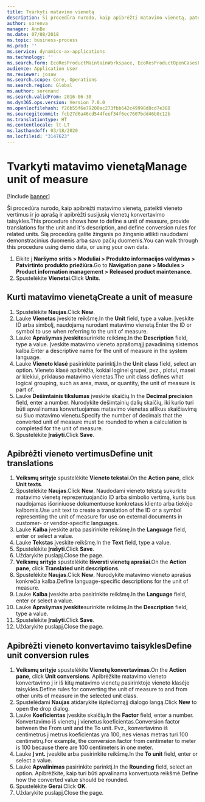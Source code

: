 ```yaml
---
title: Tvarkyti matavimo vienetą
description: Ši procedūra nurodo, kaip apibrėžti matavimo vienetą, pateikti vieneto vertimus ir jo aprašą ir apibrėžti susijusių vienetų konvertavimo taisykles.
author: sorenva
manager: AnnBe
ms.date: 07/08/2018
ms.topic: business-process
ms.prod: ''
ms.service: dynamics-ax-applications
ms.technology: ''
ms.search.form: EcoResProductMaintainWorkspace, EcoResProductOpenCasesFormPart, UnitOfMeasure, UnitOfMeasureReportingTranslation, UnitOfMeasureTranslation, UnitOfMeasureConversion, UnitOfMeasureConversionEditOrCreate, UnitOfMeasureLookup
audience: Application User
ms.reviewer: josaw
ms.search.scope: Core, Operations
ms.search.region: Global
ms.author: sorenand
ms.search.validFrom: 2016-06-30
ms.dyn365.ops.version: Version 7.0.0
ms.openlocfilehash: f26b55f6e79200ac273fbb642c49998d8cd7e388
ms.sourcegitcommit: fcb27d6a46cd544feef34f6ec7607bdd46b0c12b
ms.translationtype: HT
ms.contentlocale: lt-LT
ms.lasthandoff: 03/18/2020
ms.locfileid: "3147623"
---
```

# <a name="manage-unit-of-measure"></a><span data-ttu-id="4d08b-103">Tvarkyti matavimo vienetą</span><span class="sxs-lookup"><span data-stu-id="4d08b-103">Manage unit of measure</span></span>

[!include [banner](../../includes/banner.md)]

<span data-ttu-id="4d08b-104">Ši procedūra nurodo, kaip apibrėžti matavimo vienetą, pateikti vieneto vertimus ir jo aprašą ir apibrėžti susijusių vienetų konvertavimo taisykles.</span><span class="sxs-lookup"><span data-stu-id="4d08b-104">This procedure shows how to define a unit of measure, provide translations for the unit and it's description, and define conversion rules for related units.</span></span> <span data-ttu-id="4d08b-105">Šią procedūrą galite žingsnis po žingsnio atlikti naudodami demonstracinius duomenis arba savo pačių duomenis.</span><span class="sxs-lookup"><span data-stu-id="4d08b-105">You can walk through this procedure using demo data, or using your own data.</span></span>

1. <span data-ttu-id="4d08b-106">Eikite į **Naršymo sritis > Moduliai > Produkto informacijos valdymas > Patvirtinto produkto priežiūra**.</span><span class="sxs-lookup"><span data-stu-id="4d08b-106">Go to **Navigation pane > Modules > Product information management > Released product maintenance**.</span></span>
2. <span data-ttu-id="4d08b-107">Spustelėkite **Vienetai**.</span><span class="sxs-lookup"><span data-stu-id="4d08b-107">Click **Units**.</span></span>

## <a name="create-a-unit-of-measure"></a><span data-ttu-id="4d08b-108">Kurti matavimo vienetą</span><span class="sxs-lookup"><span data-stu-id="4d08b-108">Create a unit of measure</span></span>
1. <span data-ttu-id="4d08b-109">Spustelėkite **Naujas**.</span><span class="sxs-lookup"><span data-stu-id="4d08b-109">Click **New**.</span></span>
2. <span data-ttu-id="4d08b-110">Lauke **Vienetas** įveskite reikšmę.</span><span class="sxs-lookup"><span data-stu-id="4d08b-110">In the **Unit** field, type a value.</span></span> <span data-ttu-id="4d08b-111">Įveskite ID arba simbolį, naudojamą nurodant matavimo vienetą.</span><span class="sxs-lookup"><span data-stu-id="4d08b-111">Enter the ID or symbol to use when referring to the unit of measure.</span></span>  
3. <span data-ttu-id="4d08b-112">Lauke **Aprašymas įveskite**surinkite reikšmę.</span><span class="sxs-lookup"><span data-stu-id="4d08b-112">In the **Description** field, type a value.</span></span> <span data-ttu-id="4d08b-113">Įveskite matavimo vieneto aprašomąjį pavadinimą sistemos kalba.</span><span class="sxs-lookup"><span data-stu-id="4d08b-113">Enter a descriptive name for the unit of measure in the system language.</span></span>  
4. <span data-ttu-id="4d08b-114">Lauke **Vieneto klasė** pasirinkite parinktį.</span><span class="sxs-lookup"><span data-stu-id="4d08b-114">In the **Unit class** field, select an option.</span></span> <span data-ttu-id="4d08b-115">Vieneto klasė apibrėžia, kokiai loginei grupei, pvz., plotui, masei ar kiekiui, priklauso matavimo vienetas.</span><span class="sxs-lookup"><span data-stu-id="4d08b-115">The unit class defines what logical grouping, such as area, mass, or quantity, the unit of measure is part of.</span></span>  
5. <span data-ttu-id="4d08b-116">Lauke **Dešimtainis tikslumas** įveskite skaičių.</span><span class="sxs-lookup"><span data-stu-id="4d08b-116">In the **Decimal precision** field, enter a number.</span></span> <span data-ttu-id="4d08b-117">Nurodykite dešimtainių dalių skaičių, iki kurio turi būti apvalinamas konvertuojamas matavimo vienetas atlikus skaičiavimą su šiuo matavimo vienetu.</span><span class="sxs-lookup"><span data-stu-id="4d08b-117">Specify the number of decimals that the converted unit of measure must be rounded to when a calculation is completed for the unit of measure.</span></span>  
6. <span data-ttu-id="4d08b-118">Spustelėkite **Įrašyti**.</span><span class="sxs-lookup"><span data-stu-id="4d08b-118">Click **Save**.</span></span>

## <a name="define-unit-translations"></a><span data-ttu-id="4d08b-119">Apibrėžti vieneto vertimus</span><span class="sxs-lookup"><span data-stu-id="4d08b-119">Define unit translations</span></span>
1. <span data-ttu-id="4d08b-120">**Veiksmų srityje** spustelėkite **Vieneto tekstai**.</span><span class="sxs-lookup"><span data-stu-id="4d08b-120">On the **Action pane**, click **Unit texts**.</span></span>
2. <span data-ttu-id="4d08b-121">Spustelėkite **Naujas**.</span><span class="sxs-lookup"><span data-stu-id="4d08b-121">Click **New**.</span></span> <span data-ttu-id="4d08b-122">Naudodami vieneto tekstą sukurkite matavimo vienetą reprezentuojančio ID arba simbolio vertimą, kuris bus naudojamas išoriniuose dokumentuose konkretaus kliento arba tiekėjo kalbomis.</span><span class="sxs-lookup"><span data-stu-id="4d08b-122">Use unit text to create a translation of the ID or a symbol representing the unit of measure for use on external documents in customer- or vendor-specific languages.</span></span>  
3. <span data-ttu-id="4d08b-123">Lauke **Kalba** įveskite arba pasirinkite reikšmę.</span><span class="sxs-lookup"><span data-stu-id="4d08b-123">In the **Language** field, enter or select a value.</span></span>
4. <span data-ttu-id="4d08b-124">Lauke **Tekstas** įveskite reikšmę.</span><span class="sxs-lookup"><span data-stu-id="4d08b-124">In the **Text** field, type a value.</span></span>
5. <span data-ttu-id="4d08b-125">Spustelėkite **Įrašyti**.</span><span class="sxs-lookup"><span data-stu-id="4d08b-125">Click **Save**.</span></span>
6. <span data-ttu-id="4d08b-126">Uždarykite puslapį.</span><span class="sxs-lookup"><span data-stu-id="4d08b-126">Close the page.</span></span>
7. <span data-ttu-id="4d08b-127">**Veiksmų srityje** spustelėkite **Išversti vienetų aprašai**.</span><span class="sxs-lookup"><span data-stu-id="4d08b-127">On the **Action pane**, click **Translated unit descriptions**.</span></span>
8. <span data-ttu-id="4d08b-128">Spustelėkite **Naujas**.</span><span class="sxs-lookup"><span data-stu-id="4d08b-128">Click **New**.</span></span> <span data-ttu-id="4d08b-129">Nurodykite matavimo vieneto aprašus konkrečia kalba.</span><span class="sxs-lookup"><span data-stu-id="4d08b-129">Define language-specific descriptions for the unit of measure.</span></span>  
9. <span data-ttu-id="4d08b-130">Lauke **Kalba** įveskite arba pasirinkite reikšmę.</span><span class="sxs-lookup"><span data-stu-id="4d08b-130">In the **Language** field, enter or select a value.</span></span>
10. <span data-ttu-id="4d08b-131">Lauke **Aprašymas įveskite**surinkite reikšmę.</span><span class="sxs-lookup"><span data-stu-id="4d08b-131">In the **Description** field, type a value.</span></span>
11. <span data-ttu-id="4d08b-132">Spustelėkite **Įrašyti**.</span><span class="sxs-lookup"><span data-stu-id="4d08b-132">Click **Save**.</span></span>
12. <span data-ttu-id="4d08b-133">Uždarykite puslapį.</span><span class="sxs-lookup"><span data-stu-id="4d08b-133">Close the page.</span></span>

## <a name="define-unit-conversion-rules"></a><span data-ttu-id="4d08b-134">Apibrėžti vieneto konvertavimo taisykles</span><span class="sxs-lookup"><span data-stu-id="4d08b-134">Define unit conversion rules</span></span>
1. <span data-ttu-id="4d08b-135">**Veiksmų srityje** spustelėkite **Vienetų konvertavimas**.</span><span class="sxs-lookup"><span data-stu-id="4d08b-135">On the **Action pane**, click **Unit conversions**.</span></span> <span data-ttu-id="4d08b-136">Apibrėžkite matavimo vieneto konvertavimo į ir iš kitų matavimo vienetų pasirinktoje vieneto klasėje taisykles.</span><span class="sxs-lookup"><span data-stu-id="4d08b-136">Define rules for converting the unit of measure to and from other units of measure in the selected unit class.</span></span>  
2. <span data-ttu-id="4d08b-137">Spustelėdami **Naujas** atidarykite išplečiamąjį dialogo langą.</span><span class="sxs-lookup"><span data-stu-id="4d08b-137">Click **New** to open the drop dialog.</span></span>
3. <span data-ttu-id="4d08b-138">Lauke **Koeficientas** įveskite skaičių.</span><span class="sxs-lookup"><span data-stu-id="4d08b-138">In the **Factor** field, enter a number.</span></span> <span data-ttu-id="4d08b-139">Konvertavimo iš vienetų į vienetus koeficientas.</span><span class="sxs-lookup"><span data-stu-id="4d08b-139">Conversion factor between the From unit and the To unit.</span></span> <span data-ttu-id="4d08b-140">Pvz., konvertavimo iš centimetrus į metrus koeficientas yra 100, nes vienas metras turi 100 centimetrų.</span><span class="sxs-lookup"><span data-stu-id="4d08b-140">For example, the conversion factor from centimeter to meter is 100 because there are 100 centimeters in one meter.</span></span>  
4. <span data-ttu-id="4d08b-141">Lauke **Į vnt.** įveskite arba pasirinkite reikšmę.</span><span class="sxs-lookup"><span data-stu-id="4d08b-141">In the **To unit** field, enter or select a value.</span></span>
5. <span data-ttu-id="4d08b-142">Lauke **Apvalinimas** pasirinkite parinktį.</span><span class="sxs-lookup"><span data-stu-id="4d08b-142">In the **Rounding** field, select an option.</span></span> <span data-ttu-id="4d08b-143">Apibrėžkite, kaip turi būti apvalinama konvertuota reikšmė.</span><span class="sxs-lookup"><span data-stu-id="4d08b-143">Define how the converted value should be rounded.</span></span>  
6. <span data-ttu-id="4d08b-144">Spustelėkite **Gerai**.</span><span class="sxs-lookup"><span data-stu-id="4d08b-144">Click **OK**.</span></span>
7. <span data-ttu-id="4d08b-145">Uždarykite puslapį.</span><span class="sxs-lookup"><span data-stu-id="4d08b-145">Close the page.</span></span>

